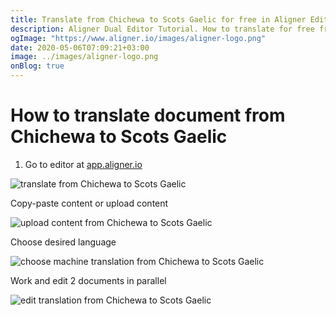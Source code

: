 ```yaml
---
title: Translate from Chichewa to Scots Gaelic for free in Aligner Editor
description: Aligner Dual Editor Tutorial. How to translate for free from Chichewa to Scots Gaelic. Aligner is multilingual document management platform. 
ogImage: "https://www.aligner.io/images/aligner-logo.png"
date: 2020-05-06T07:09:21+03:00
image: ../images/aligner-logo.png
onBlog: true
---
```


# How to translate document from Chichewa to Scots Gaelic

1. Go to editor at [app.aligner.io](https://app.aligner.io "Aligner App web page")

![translate from Chichewa to Scots Gaelic](../aligner-blank-editor.png "translate from Chichewa to Scots Gaelic")

Copy-paste content or upload content

![upload content from Chichewa to Scots Gaelic](../aligner-uploaded-document.png "upload content from Chichewa to Scots Gaelic")

Choose desired language

![choose machine translation from Chichewa to Scots Gaelic](../aligner-language-dropdown.png "choose machine translation from Chichewa to Scots Gaelic")

Work and edit 2 documents in parallel

![edit translation from Chichewa to Scots Gaelic](../aligner-double-sitded-editor.png "edit translation from Chichewa to Scots Gaelic")

